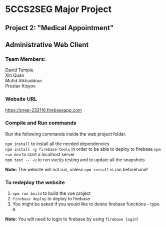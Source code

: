 # 5CCS2SEG Major Project

## Project 2: "Medical Appointment"

## Administrative Web Client

### Team Members:
David Temple  
Xin Quan  
Mufid Alkhaddour  
Preslav Kisyov  
### Website URL
https://prep-232116.firebaseapp.com

### Compile and Run commands
Run the following commands inside the web project folder.  

`npm install` to install all the needed dependencies  
`npm install -g firebase-tools` in order to be able to deploy to firebase
`npm run dev` to start a localhost server  
`npm test -- -u` to run vue/js testing and to update all the snapshots  

**Note:** The website will not run, unless `npm install` is ran beforehand!

### To redeploy the website

1. `npm run build` to build the vue project  
2. `firebase deploy` to deploy to firebase  
3. You might be asked if you would like to delete firebase functions - type `N`

**Note:** You will need to login to firebase by using `firebase login`!
